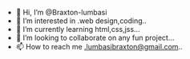 - 👋 Hi, I’m @Braxton-lumbasi
- 👀 I’m interested in .web design,coding..
- 🌱 I’m currently learning html,css,jss...
- 💞️ I’m looking to collaborate on any fun project...
- 📫 How to reach me .lumbasibraxton@gmail.com..

<!---
Braxton-lumbasi/Braxton-lumbasi is a ✨ special ✨ repository because its `README.md` (this file) appears on your GitHub profile.
You can click the Preview link to take a look at your changes.
--->
